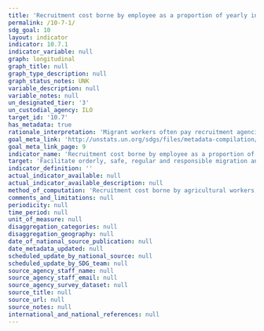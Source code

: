 ```yaml
---
title: 'Recruitment cost borne by employee as a proportion of yearly income earned in country of destination'
permalink: /10-7-1/
sdg_goal: 10
layout: indicator
indicator: 10.7.1
indicator_variable: null
graph: longitudinal
graph_title: null
graph_type_description: null
graph_status_notes: UNK
variable_description: null
variable_notes: null
un_designated_tier: '3'
un_custodial_agency: ILO
target_id: '10.7'
has_metadata: true
rationale_interpretation: 'Migrant workers often pay recruitment agencies sums amounting to several months'' expected wage. This contravenes the ILO Private Employment Agencies Convention commitment to abolish such fees. These fees disproportionately affect low-skilled, lowincome workers from low-income countries. By reducing recruitment costs the disposable incomes of low-income workers are increased and inequalities are reduced by enabling people who could otherwise not afford to seek employment abroad to do so without ending up in debt bondage.'
goal_meta_link: 'http://unstats.un.org/sdgs/files/metadata-compilation/Metadata-Goal-10.pdf'
goal_meta_link_page: 9
indicator_name: 'Recruitment cost borne by employee as a proportion of yearly income earned in country of destination'
target: 'Facilitate orderly, safe, regular and responsible migration and mobility of people, including through the implementation of planned and well-managed migration policies.'
indicator_definition: ''
actual_indicator_available: null
actual_indicator_available_description: null
method_of_computation: 'Recruitment cost borne by agricultural workers, domestic workers and construction workers divided by yearly income earned in country of destination'
comments_and_limitations: null
periodicity: null
time_period: null
unit_of_measure: null
disaggregation_categories: null
disaggregation_geography: null
date_of_national_source_publication: null
date_metadata_updated: null
scheduled_update_by_national_source: null
scheduled_update_by_SDG_team: null
source_agency_staff_name: null
source_agency_staff_email: null
source_agency_survey_dataset: null
source_title: null
source_url: null
source_notes: null
international_and_national_references: null
---
```


